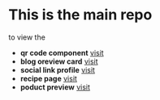 # This is the main repo

to view the

 -  **qr code component** [visit](./qr-code-component-main/)
 - **blog oreview card**  [visit](./blog-preview-card-main/)
 - **social link profile** [visit](./social-links-profile-main)
 - **recipe page** [visit](./recipe-page-main/)
- **poduct preview** [visit](./product-preview-card-component-main/)